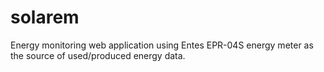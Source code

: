 # solarem
Energy monitoring web application using Entes EPR-04S energy meter as the source of used/produced energy data.
